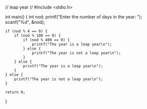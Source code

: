 
// leap year //
#include <stdio.h>

int main() {
    int nod;
    printf("Enter the number of days in the year: ");
    scanf("%d", &nod);
    
    if (nod % 4 == 0) {
        if (nod % 100 == 0) {
            if (nod % 400 == 0) {
                printf("The year is a leap year\n");
            } else {
                printf("The year is not a leap year\n");
            }
        } else {
            printf("The year is a leap year\n");
        }
    } else {
        printf("The year is not a leap year\n");
    }

    return 0;
}

